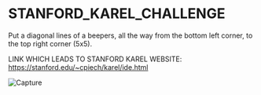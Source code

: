 # STANFORD_KAREL_CHALLENGE
Put a diagonal lines of a beepers, all the way from the bottom left corner, to the top right corner (5x5).

LINK WHICH LEADS TO STANFORD KAREL WEBSITE: https://stanford.edu/~cpiech/karel/ide.html

![Capture](https://user-images.githubusercontent.com/5950704/158216438-d3de5fdf-625a-494a-a86b-9e16bc085db1.PNG)
